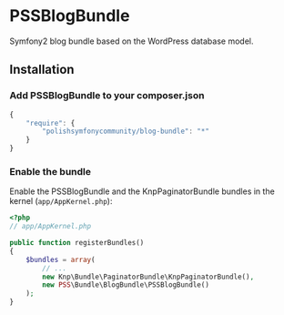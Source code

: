 PSSBlogBundle
=============

Symfony2 blog bundle based on the WordPress database model.


## Installation

### Add PSSBlogBundle to your composer.json

```js
{
    "require": {
        "polishsymfonycommunity/blog-bundle": "*"
    }
}
```

### Enable the bundle

Enable the PSSBlogBundle and the KnpPaginatorBundle bundles in the kernel (`app/AppKernel.php`):

```php
<?php
// app/AppKernel.php

public function registerBundles()
{
    $bundles = array(
        // ...
        new Knp\Bundle\PaginatorBundle\KnpPaginatorBundle(),
        new PSS\Bundle\BlogBundle\PSSBlogBundle()
    );
}
```
